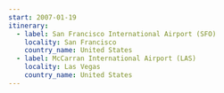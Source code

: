 ```yaml
---
start: 2007-01-19
itinerary:
  - label: San Francisco International Airport (SFO)
    locality: San Francisco
    country_name: United States
  - label: McCarran International Airport (LAS)
    locality: Las Vegas
    country_name: United States
---
```


